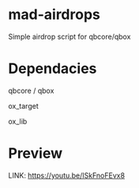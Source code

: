 # mad-airdrops
Simple airdrop script for qbcore/qbox


# Dependacies

qbcore / qbox

ox_target

ox_lib

# Preview

LINK: https://youtu.be/ISkFnoFEvx8


